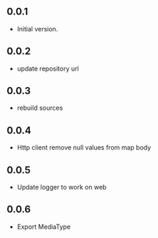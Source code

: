 ## 0.0.1

- Initial version.

## 0.0.2

- update repository url

## 0.0.3

- rebuild sources

## 0.0.4

- Http client remove null values from map body

## 0.0.5

- Update logger to work on web

## 0.0.6

- Export MediaType